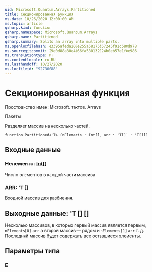 ```yaml
---
uid: Microsoft.Quantum.Arrays.Partitioned
title: Секционированная функция
ms.date: 10/26/2020 12:00:00 AM
ms.topic: article
qsharp.kind: function
qsharp.namespace: Microsoft.Quantum.Arrays
qsharp.name: Partitioned
qsharp.summary: Splits an array into multiple parts.
ms.openlocfilehash: e3395afeda206e255a58175b57245f91c588d978
ms.sourcegitcommit: 29e0d88a30e4166fa580132124b0eb57e1f0e986
ms.translationtype: MT
ms.contentlocale: ru-RU
ms.lasthandoff: 10/27/2020
ms.locfileid: "92730088"
---
```

# <a name="partitioned-function"></a>Секционированная функция

Пространство имен: [Microsoft. тактов. Arrays](xref:Microsoft.Quantum.Arrays)

Пакеты [](https://nuget.org/packages/)


Разделяет массив на несколько частей.

```qsharp
function Partitioned<'T> (nElements : Int[], arr : 'T[]) : 'T[][]
```


## <a name="input"></a>Входные данные

### <a name="nelements--int"></a>Нелементс: [int](xref:microsoft.quantum.lang-ref.int)[]

Число элементов в каждой части массива


### <a name="arr--t"></a>ARR: 'T []

Входной массив для разбиения.



## <a name="output--t"></a>Выходные данные: 'T [] []

Несколько массивов, в которых первый массив является первым, `nElements[0]` `arr` а второй массив — рядом и `nElements[1]` `arr` т. д. Последний массив будет содержать все оставшиеся элементы.

## <a name="type-parameters"></a>Параметры типа

### <a name="t"></a>Е

